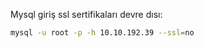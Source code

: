 Mysql giriş ssl sertifikaları devre dısı: 
```bash
mysql -u root -p -h 10.10.192.39 --ssl=no   
```
